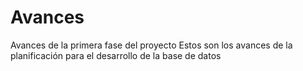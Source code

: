 # Avances
Avances de la primera fase del proyecto
Estos son los avances de la planificación para el desarrollo de la base de datos
